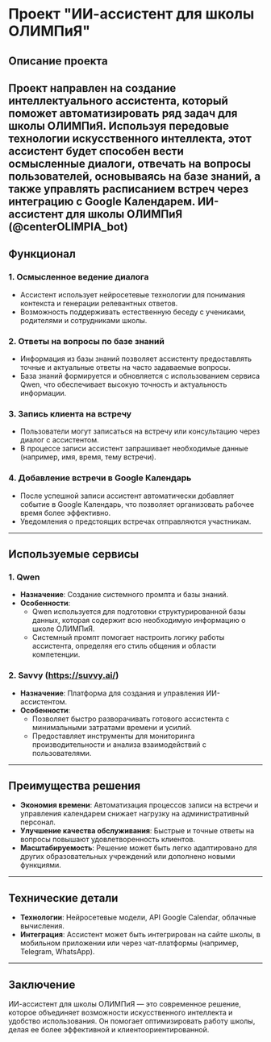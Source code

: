 # Проект "ИИ-ассистент для школы ОЛИМПиЯ"

## Описание проекта

Проект направлен на создание интеллектуального ассистента, который поможет автоматизировать ряд задач для школы ОЛИМПиЯ. Используя передовые технологии искусственного интеллекта, этот ассистент будет способен вести осмысленные диалоги, отвечать на вопросы пользователей, основываясь на базе знаний, а также управлять расписанием встреч через интеграцию с Google Календарем.
**ИИ-ассистент для школы ОЛИМПиЯ (@centerOLIMPIA_bot)**
---

## Функционал

### 1. **Осмысленное ведение диалога**
   - Ассистент использует нейросетевые технологии для понимания контекста и генерации релевантных ответов.
   - Возможность поддерживать естественную беседу с учениками, родителями и сотрудниками школы.

### 2. **Ответы на вопросы по базе знаний**
   - Информация из базы знаний позволяет ассистенту предоставлять точные и актуальные ответы на часто задаваемые вопросы.
   - База знаний формируется и обновляется с использованием сервиса Qwen, что обеспечивает высокую точность и актуальность информации.

### 3. **Запись клиента на встречу**
   - Пользователи могут записаться на встречу или консультацию через диалог с ассистентом.
   - В процессе записи ассистент запрашивает необходимые данные (например, имя, время, тему встречи).

### 4. **Добавление встречи в Google Календарь**
   - После успешной записи ассистент автоматически добавляет событие в Google Календарь, что позволяет организовать рабочее время более эффективно.
   - Уведомления о предстоящих встречах отправляются участникам.

---

## Используемые сервисы

### 1. **Qwen**
   - **Назначение**: Создание системного промпта и базы знаний.
   - **Особенности**: 
     - Qwen используется для подготовки структурированной базы данных, которая содержит всю необходимую информацию о школе ОЛИМПиЯ.
     - Системный промпт помогает настроить логику работы ассистента, определяя его стиль общения и области компетенции.

### 2. **Savvy (https://suvvy.ai/)**
   - **Назначение**: Платформа для создания и управления ИИ-ассистентом.
   - **Особенности**:
     - Позволяет быстро разворачивать готового ассистента с минимальными затратами времени и усилий.
     - Предоставляет инструменты для мониторинга производительности и анализа взаимодействий с пользователями.

---

## Преимущества решения

- **Экономия времени**: Автоматизация процессов записи на встречи и управления календарем снижает нагрузку на административный персонал.
- **Улучшение качества обслуживания**: Быстрые и точные ответы на вопросы повышают удовлетворенность клиентов.
- **Масштабируемость**: Решение может быть легко адаптировано для других образовательных учреждений или дополнено новыми функциями.

---

## Технические детали

- **Технологии**: Нейросетевые модели, API Google Calendar, облачные вычисления.
- **Интеграция**: Ассистент может быть интегрирован на сайте школы, в мобильном приложении или через чат-платформы (например, Telegram, WhatsApp).

---

## Заключение

ИИ-ассистент для школы ОЛИМПиЯ — это современное решение, которое объединяет возможности искусственного интеллекта и удобство использования. Он помогает оптимизировать работу школы, делая ее более эффективной и клиентоориентированной. 


